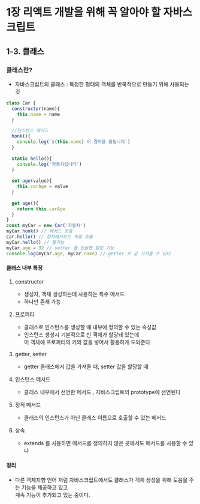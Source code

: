 # 1장 리액트 개발을 위해 꼭 알아야 할 자바스크립트 

## 1-3. 클래스 

### 클래스란?
- 자바스크립트의 클래스 : 특정한 형태의 객체를 반복적으로 만들기 위해 사용되는 것
```js
class Car {
  constructor(name){
    this.name = name
  }

  //인스턴스 메서드
  honk(){
    console.log(`${this.name} 이 경적을 울립니다`)  
  }
  
  static hello(){
    console.log('자동차입니다')  
  }
  
  set age(value){
    this.carAge = value
  }
  
  get age(){
    return this.carAge
  }
}
const myCar = new Car('자동차')
myCar.honk() // 메서드 호출
Car.hello() // 정적메서드는 직접 호출
myCar.hello() // 불가능
myCar.age = 32 // setter 를 만들면 할당 가능
console.log(myCar.age, myCar.name) // getter 로 값 가져올 수 있다
```

#### 클래스 내부 특징
1. constructor
     - 생성자, 객체 생성하는데 사용하는 특수 메서드
     - 하나만 존재 가능
   
2. 프로퍼티
   - 클래스로 인스턴스를 생성할 때 내부에 정의할 수 있는 속성값
   - 인스턴스 생성시 기본적으로 빈 객체가 할당돼 있는데 <br/> 이 객체에 프로퍼티의 키와 값을 넣어서 활용하게 도와준다
  
3. getter, setter
   - getter 클래스에서 값을 가져올 때, setter 값을 할당할 때

4. 인스턴스 메서드
   - 클래스 내부에서 선언한 메서드 , 자바스크립트의 prototype에 선언된다

5. 정적 메서드
   - 클래스의 인스턴스가 아닌 클래스 이름으로 호출할 수 있는 메서드
  
6. 상속
   - extends 를 사용하면 메서드를 정의하지 않은 곳에서도 메서드를 사용할 수 있다
  
#### 정리
- 다른 객체지향 언어 처럼 자바스크립트에서도 클래스가 객체 생성을 위해 도움을 주는 기능을 제공하고 있고
  <br/> 계속 기능이 추가되고 있는 중이다. 
